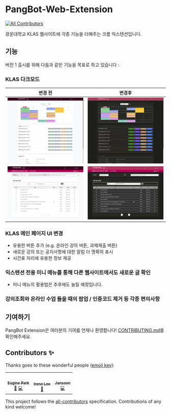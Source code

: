 # PangBot-Web-Extension
<!-- ALL-CONTRIBUTORS-BADGE:START - Do not remove or modify this section -->
[![All Contributors](https://img.shields.io/badge/all_contributors-3-orange.svg?style=flat-square)](#contributors-)
<!-- ALL-CONTRIBUTORS-BADGE:END -->

광운대학교 KLAS 웹사이트에 각종 기능을 더해주는 크롬 익스텐션입니다.

## 기능
버전 1 출시를 위해 다음과 같은 기능을 목표로 하고 있습니다 :
### KLAS 다크모드
| 변경 전 | 변경후 |
|---|---|
| ![main page before dark mode](https://github.com/teamkw/PangBot-Web-Extension/blob/main/images/beforeDarkMode.png) | ![main page after dark mode](https://github.com/teamkw/PangBot-Web-Extension/blob/main/images/afterDarkMode.png) |
| ![notice page before dark mode](https://github.com/teamkw/PangBot-Web-Extension/blob/main/images/whiteNotice.png) | ![notice page after dark mode](https://github.com/teamkw/PangBot-Web-Extension/blob/main/images/darkNotice.png) |

### KLAS 메인 페이지 UI 변경
* 유용한 버튼 추가 (e.g. 온라인 강의 버튼, 과제제출 버튼)
* 새로운 강의 또는 공지사항에 대한 알림 더 명확히 표시
* 시간표 자리에 유용한 정보 제공
### 익스텐션 전용 미니 메뉴를 통해 다른 웹사이트에서도 새로운 글 확인
* 미니 메뉴의 활용법은 추후에도 늘릴 예정입니다.
### 강의조회와 온라인 수업 들을 때의 팝업 / 인증코드 제거 등 각종 편의사항

## 기여하기
PangBot Extension은 여러분의 기여를 언제나 환영합니다! [CONTRIBUTING.md](https://github.com/teamkw/PangBot-Web-Extension/blob/main/CONTRIBUTING.md)를 확인해주세요.

## Contributors ✨

Thanks goes to these wonderful people ([emoji key](https://allcontributors.org/docs/en/emoji-key)):

<!-- ALL-CONTRIBUTORS-LIST:START - Do not remove or modify this section -->
<!-- prettier-ignore-start -->
<!-- markdownlint-disable -->
<table>
  <tr>
    <td align="center"><a href="https://github.com/pkeugine"><img src="https://avatars0.githubusercontent.com/u/48251668?v=4" width="100px;" alt=""/><br /><sub><b>Eugine Park</b></sub></a><br /><a href="https://github.com/teamkw/PangBot-Web-Extension/commits?author=pkeugine" title="Documentation">📖</a> <a href="https://github.com/teamkw/PangBot-Web-Extension/commits?author=pkeugine" title="Code">💻</a></td>
    <td align="center"><a href="https://github.com/ooketmon"><img src="https://avatars1.githubusercontent.com/u/49191920?v=4" width="100px;" alt=""/><br /><sub><b>Irene Lee </b></sub></a><br /><a href="#ideas-ooketmon" title="Ideas, Planning, & Feedback">🤔</a></td>
    <td align="center"><a href="https://github.com/ckdals4600"><img src="https://avatars0.githubusercontent.com/u/57699212?v=4" width="100px;" alt=""/><br /><sub><b>Jansoon</b></sub></a><br /><a href="https://github.com/teamkw/PangBot-Web-Extension/commits?author=ckdals4600" title="Code">💻</a></td>
  </tr>
</table>

<!-- markdownlint-enable -->
<!-- prettier-ignore-end -->
<!-- ALL-CONTRIBUTORS-LIST:END -->

This project follows the [all-contributors](https://github.com/all-contributors/all-contributors) specification. Contributions of any kind welcome!
